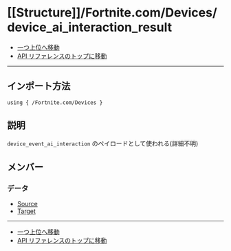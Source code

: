 # [[Structure]]/Fortnite.com/Devices/device_ai_interaction_result

- [一つ上位へ移動](../main.md)
- [API リファレンスのトップに移動](../../../main.md)

---

## インポート方法

```verse
using { /Fortnite.com/Devices }
```

## 説明

`device_event_ai_interaction` のペイロードとして使われる(詳細不明)

## メンバー

### データ

- [Source](./D_Source/main.md)
- [Target](./D_Target/main.md)

---

- [一つ上位へ移動](../main.md)
- [API リファレンスのトップに移動](../../../main.md)

